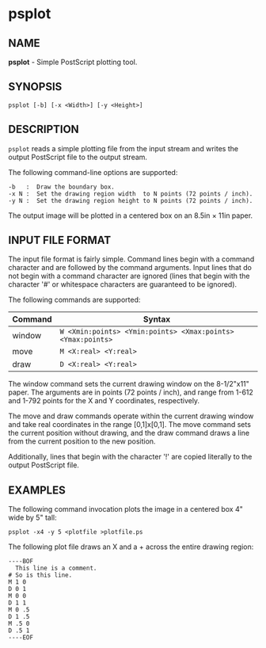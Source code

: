 psplot
====================================================================================================

NAME
-----
**psplot** - Simple PostScript plotting tool.


SYNOPSIS
---------
    psplot [-b] [-x <Width>] [-y <Height>]


DESCRIPTION
------------
`psplot` reads a simple plotting file from the input stream and writes the output PostScript file to
the output stream.

The following command-line options are supported:

    -b   :  Draw the boundary box.
    -x N :  Set the drawing region width  to N points (72 points / inch).
    -y N :  Set the drawing region height to N points (72 points / inch).

The output image will be plotted in a centered box on an 8.5in × 11in paper.


INPUT FILE FORMAT
------------------
The input file format is fairly simple. Command lines begin with a command character and are
followed by the command arguments. Input lines that do not begin with a command character are
ignored (lines that begin with the character '#' or whitespace characters are guaranteed to be
ignored).

The following commands are supported:

  | Command | Syntax                                                      |
  |---------|-------------------------------------------------------------|
  | window  | `W <Xmin:points> <Ymin:points> <Xmax:points> <Ymax:points>` |
  | move    | `M <X:real> <Y:real>`                                       |
  | draw    | `D <X:real> <Y:real>`                                       |

The window command sets the current drawing window on the 8-1/2"x11" paper. The arguments are in
points (72 points / inch), and range from 1-612 and 1-792 points for the X and Y coordinates,
respectively.

The move and draw commands operate within the current drawing window and take real coordinates in
the range [0,1]x[0,1]. The move command sets the current position without drawing, and the draw
command draws a line from the current position to the new position.

Additionally, lines that begin with the character '!' are copied literally to the output PostScript
file.


EXAMPLES
---------
The following command invocation plots the image in a centered box 4" wide by 5" tall:

    psplot -x4 -y 5 <plotfile >plotfile.ps

The following plot file draws an X and a + across the entire drawing region:

    ----BOF
      This line is a comment.
    # So is this line.
    M 1 0
    D 0 1
    M 0 0
    D 1 1
    M 0 .5
    D 1 .5
    M .5 0
    D .5 1
    ----EOF
